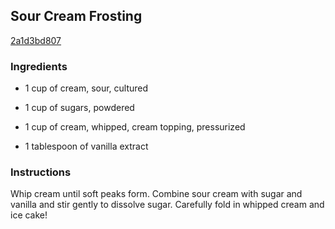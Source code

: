 ## Sour Cream Frosting

[2a1d3bd807](http://www.food.com/recipe/sour-cream-frosting-59887)

### Ingredients

 - 1 cup of cream, sour, cultured

 - 1 cup of sugars, powdered

 - 1 cup of cream, whipped, cream topping, pressurized

 - 1 tablespoon of vanilla extract

### Instructions

Whip cream until soft peaks form. Combine sour cream with sugar and vanilla and stir gently to dissolve sugar. Carefully fold in whipped cream and ice cake!